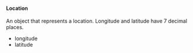#### Location
An object that represents a location. Longitude and latitude have 7 decimal places.
- longitude
- latitude